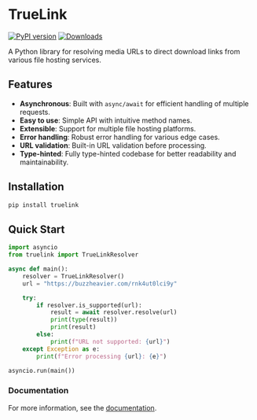 # TrueLink

[![PyPI version](https://img.shields.io/pypi/v/truelink.svg)](https://pypi.org/project/truelink/)
[![Downloads](https://static.pepy.tech/badge/truelink/month)](https://pepy.tech/project/truelink)

A Python library for resolving media URLs to direct download links from various file hosting services.

## Features

- **Asynchronous**: Built with `async/await` for efficient handling of multiple requests.
- **Easy to use**: Simple API with intuitive method names.
- **Extensible**: Support for multiple file hosting platforms.
- **Error handling**: Robust error handling for various edge cases.
- **URL validation**: Built-in URL validation before processing.
- **Type-hinted**: Fully type-hinted codebase for better readability and maintainability.

## Installation

```bash
pip install truelink
```

## Quick Start

```python
import asyncio
from truelink import TrueLinkResolver

async def main():
    resolver = TrueLinkResolver()
    url = "https://buzzheavier.com/rnk4ut0lci9y"

    try:
        if resolver.is_supported(url):
            result = await resolver.resolve(url)
            print(type(result))
            print(result)
        else:
            print(f"URL not supported: {url}")
    except Exception as e:
        print(f"Error processing {url}: {e}")

asyncio.run(main())
```

### Documentation

For more information, see the [documentation](https://5hojib.github.io/truelink/).
